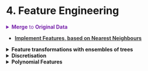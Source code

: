 # 4. Feature Engineering
 

<details><summary style='color:#72A;'><b>Merge</b> to <b>Original Data</b></summary>
<p>
~~~python
# Bin the age data
train = train.merge(cash_by_client, on = 'SK_ID_CURR', how = 'left')
test = test.merge(cash_by_client, on = 'SK_ID_CURR', how = 'left')
~~~
</p>
</details>

<ul>
<li><a href="file:///media/mosaab/Volume/Personal/Development/Courses%20Docs/How%20to%20win%20a%20Data%20Science%20Competition/compute_KNN_features.html#The-task"><b><span style='color:#333'>Implement Features, based on Nearest Neighbours</span></b></a> </li>
</ul>

<details><summary><b>Feature transformations with ensembles of trees</b></summary>
<p>
<p><a href="https://scikit-learn.org/stable/auto_examples/ensemble/plot_feature_transformation.html"><b>Example Sklearn</b> (Important)</a> </p>
</p>
</details>

<details><summary><b>Discretisation</b></summary><p>

<details><summary><b>Unsupervised</b></summary><p>
<details><summary><b>Equal-Width</b></summary><p>
<p><a href="file:///media/mosaab/Volume/Personal/Development/Courses%20Docs/Feature%20Engineering%20for%20Machine%20Learning/0_code/Section-08-Discretisation/08.01-Equal-width-discretisation.html#Discretisation"><b>Pandas & Sklearn & Feature-Engine</b></a> </p>

<blockquote><p>
Equal width discretisation divides the scope of possible values into N bins of the same width.
$$Width = \frac{max - min}{N}$$
</p></blockquote>
</p></details>
<details><summary><b>Equal-Frequency</b></summary><p>
<p><a href="file:///media/mosaab/Volume/Personal/Development/Courses%20Docs/Feature%20Engineering%20for%20Machine%20Learning/0_code/Section-08-Discretisation/08.02-Equal-frequency-discretisation.html#Equal-frequency-discretisation"><b>Pandas & Sklearn & Feature-Engine</b></a> </p>

<blockquote><p>
Divides the range based on quantiles.
</p></blockquote>
</p></details>
<details><summary><b>K-means</b></summary><p>
<p><a href="file:///media/mosaab/Volume/Personal/Development/Courses%20Docs/Feature%20Engineering%20for%20Machine%20Learning/0_code/Section-08-Discretisation/08.03-Discretisation-with-kmeans.html#Discretisation-with-k-means-clustering"><b>Sklearn</b></a> </p>

<blockquote><p>
This method consists in applying k-means clustering to the continuous variable.
</p></blockquote>
</p></details>
<a href="file:///media/mosaab/Volume/Personal/Development/Courses%20Docs/Feature%20Engineering%20for%20Machine%20Learning/0_code/Section-08-Discretisation/08.04-Discretisation-plus-Encoding.html#Discretisation-plus-Encoding"><b>Applying Cat Encoders on Discretised Features</b></a>
</p></details>

<details><summary><b>Supervised</b></summary><p>

<details><summary><b>Decision Tree</b></summary><p>
<p><a href="file:///media/mosaab/Volume/Personal/Development/Courses%20Docs/Feature%20Engineering%20for%20Machine%20Learning/0_code/Section-08-Discretisation/08.05-Discretisation-using-Decision-Trees.html#Discretisation-with-Decision-Trees"><b>Sklearn</b></a> </p>

<p><a href="file:///media/mosaab/Volume/Personal/Development/Courses%20Docs/Feature%20Engineering%20for%20Machine%20Learning/0_code/Section-08-Discretisation/08.06-Discretisation-using-Decision-Trees-and-Feature-Engine.html#Discretisation-with-Decision-Trees-using-Feature-Engine"><b>Feature-Engine</b></a> </p>

<blockquote><p>
Decision tree creates a discrete output, which values are the predictions at each of its n leaves, and which it's monotonic to the target variable.
</p></blockquote>
</p></details>

</p></details>

<details><summary><b>Domain-Knowledge</b></summary><p>
<p><a href="file:///media/mosaab/Volume/Personal/Development/Courses%20Docs/Feature%20Engineering%20for%20Machine%20Learning/0_code/Section-08-Discretisation/08.07-Domain-knowledge-discretisation.html#Domain-knowledge-discretisation"><b>Notebook</b></a> </p>

</p></details>

</p></details><details><summary><b>Polynomial Features</b></summary><p>

<details><summary><b>Core Code</b></summary>
<p>
~~~python
from sklearn.preprocessing import PolynomialFeatures

# Make a new dataframe for polynomial features
poly_features = app_train[['EXT_SOURCE_1', 'EXT_SOURCE_2', 'EXT_SOURCE_3', 'DAYS_BIRTH', 'TARGET']]
poly_features_test = app_test[['EXT_SOURCE_1', 'EXT_SOURCE_2', 'EXT_SOURCE_3', 'DAYS_BIRTH']]
                         
# Create the polynomial object with specified degree
poly_transformer = PolynomialFeatures(degree = 3)
# Train the polynomial features
poly_transformer.fit(poly_features)

# Transform the features
poly_features = poly_transformer.transform(poly_features)
poly_features_test = poly_transformer.transform(poly_features_test)
print('Polynomial Features shape: ', poly_features.shape)

<h4><h4><h4> Result <h4><h4><h4>##
Polynomial Features shape:  (307511, 35)
~~~
</p>
</details>


<details><summary>See <b>Features name</b></summary>
<p>
~~~python
## Get the name of the features
poly_transformer.get_feature_names(input_features = ['EXT_SOURCE_1', 'EXT_SOURCE_2', 'EXT_SOURCE_3', 'DAYS_BIRTH'])[:15]

####### Result
['1',
 'EXT_SOURCE_1',
 'EXT_SOURCE_2',
 'EXT_SOURCE_3',
 'DAYS_BIRTH',
 'EXT_SOURCE_1^2',
 'EXT_SOURCE_1 EXT_SOURCE_2',
 'EXT_SOURCE_1 EXT_SOURCE_3',
 'EXT_SOURCE_1 DAYS_BIRTH',
 'EXT_SOURCE_2^2',
 'EXT_SOURCE_2 EXT_SOURCE_3',
 'EXT_SOURCE_2 DAYS_BIRTH',
 'EXT_SOURCE_3^2',
 'EXT_SOURCE_3 DAYS_BIRTH',
 'DAYS_BIRTH^2']
~~~
</p>
</details>

<details><summary><b>See if the NEW features are corrleated with TARGET or not</b></summary><p>
~~~python
# Create a dataframe of the features 
poly_features = pd.DataFrame(poly_features, 
                             columns = poly_transformer.get_feature_names(['EXT_SOURCE_1', 'EXT_SOURCE_2', 
                                                                           'EXT_SOURCE_3', 'DAYS_BIRTH']))

# Add in the target
poly_features['TARGET'] = poly_target

# Find the correlations with the target
poly_corrs = poly_features.corr()['TARGET'].sort_values()

# Display most negative and most positive
print(poly_corrs.head(10))
print(poly_corrs.tail(5))

<h4><h4><h4>## Result <h4><h4><h4>#
EXT_SOURCE_2 EXT_SOURCE_3                -0.193939
EXT_SOURCE_1 EXT_SOURCE_2 EXT_SOURCE_3   -0.189605
EXT_SOURCE_2 EXT_SOURCE_3 DAYS_BIRTH     -0.181283
EXT_SOURCE_2^2 EXT_SOURCE_3              -0.176428
EXT_SOURCE_2 EXT_SOURCE_3^2              -0.172282
EXT_SOURCE_1 EXT_SOURCE_2                -0.166625
EXT_SOURCE_1 EXT_SOURCE_3                -0.164065
EXT_SOURCE_2                             -0.160295
EXT_SOURCE_2 DAYS_BIRTH                  -0.156873
EXT_SOURCE_1 EXT_SOURCE_2^2              -0.156867
Name: TARGET, dtype: float64

DAYS_BIRTH     -0.078239
DAYS_BIRTH^2   -0.076672
DAYS_BIRTH^3   -0.074273
TARGET          1.000000
1                    NaN
Name: TARGET, dtype: float64
~~~
</p></details>


<details><summary>Add the <b>new</b> features to the <b>main</b> dataframe</summary><p>
~~~python
# Put test features into dataframe
poly_features_test = pd.DataFrame(poly_features_test, 
                                  columns = poly_transformer.get_feature_names(['EXT_SOURCE_1', 'EXT_SOURCE_2', 'EXT_SOURCE_3', 'DAYS_BIRTH']))

# Merge polynomial features into training dataframe
poly_features['SK_ID_CURR'] = app_train['SK_ID_CURR']
app_train_poly = app_train.merge(poly_features, on = 'SK_ID_CURR', how = 'left')

# Merge polnomial features into testing dataframe
poly_features_test['SK_ID_CURR'] = app_test['SK_ID_CURR']
app_test_poly = app_test.merge(poly_features_test, on = 'SK_ID_CURR', how = 'left')

# Align the dataframes
app_train_poly, app_test_poly = app_train_poly.align(app_test_poly, join = 'inner', axis = 1)

# Print out the new shapes
print('Training data with polynomial features shape: ', app_train_poly.shape)
print('Testing data with polynomial features shape:  ', app_test_poly.shape)

###### Result
Training data with polynomial features shape:  (307511, 275)
Testing data with polynomial features shape:   (48744, 275)
~~~
</p></details>
</p></details><details><summary><b>Numeric Aggregation</b> [count, min, max, mean, sum]</summary><p>
~~~python
def agg_numeric(df, group_var, df_name):
    """Aggregates the numeric values in a dataframe. This can
    be used to create features for each instance of the grouping variable.
    
    Parameters
    --------
        df (dataframe): 
            the dataframe to calculate the statistics on
        group_var (string): 
            the variable by which to group df
        df_name (string): 
            the variable used to rename the columns
        
    Return
    --------
        agg (dataframe): 
            a dataframe with the statistics aggregated for 
            all numeric columns. Each instance of the grouping variable will have 
            the statistics (mean, min, max, sum; currently supported) calculated. 
            The columns are also renamed to keep track of features created.
    
    """
    # Remove id variables other than grouping variable
    for col in df:
        if col != group_var and 'SK_ID' in col:
            df = df.drop(columns = col)
            
    group_ids = df[group_var]
    numeric_df = df.select_dtypes('number')
    numeric_df[group_var] = group_ids

    # Group by the specified variable and calculate the statistics
    agg = numeric_df.groupby(group_var).agg(['count', 'mean', 'max', 'min', 'sum']).reset_index()

    # Need to create new column names
    columns = [group_var]

    # Iterate through the variables names
    for var in agg.columns.levels[0]:
        # Skip the grouping variable
        if var != group_var:
            # Iterate through the stat names
            for stat in agg.columns.levels[1][:-1]:
                # Make a new column name for the variable and stat
                columns.append('%s_%s_%s' % (df_name, var, stat))

    agg.columns = columns
    
    # Remove the columns with all redundant values
    _, idx = np.unique(agg, axis = 1, return_index=True)
    agg = agg.iloc[:, idx]
    
    return agg
    
###### To use it
bureau_agg_new = agg_numeric(bureau.drop(columns = ['SK_ID_BUREAU']), group_var = 'SK_ID_CURR', df_name = 'bureau')
bureau_agg_new.head()
~~~
</p></details><details><summary><b>Categorical Aggregation</b> [_count_, _norm_count_]</summary><p>
~~~python
def count_categorical(df, group_var, df_name):
    """Computes counts and normalized counts for each observation
    of `group_var` of each unique category in every categorical variable
    
    Parameters
    --------
    df : dataframe 
        The dataframe to calculate the value counts for.
        
    group_var : string
        The variable by which to group the dataframe. For each unique
        value of this variable, the final dataframe will have one row
        
    df_name : string
        Variable added to the front of column names to keep track of columns

    
    Return
    --------
    categorical : dataframe
        A dataframe with counts and normalized counts of each unique category in every categorical variable
        with one row for every unique value of the `group_var`.
        
    """
    
    # Select the categorical columns
    categorical = pd.get_dummies(df.select_dtypes('category'))

    # Make sure to put the identifying id on the column
    categorical[group_var] = df[group_var]

    # Groupby the group var and calculate the sum and mean
    categorical = categorical.groupby(group_var).agg(['sum', 'mean'])
    
    column_names = []
    
    # Iterate through the columns in level 0
    for var in categorical.columns.levels[0]:
        # Iterate through the stats in level 1
        for stat in ['count', 'norm_count']:
            # Make a new column name
            column_names.append('%s_%s_%s' % (df_name, var, stat))
    
    categorical.columns = column_names
    
    # Remove duplicate columns by values
    _, idx = np.unique(categorical, axis = 1, return_index = True)
    categorical = categorical.iloc[:, idx]
    
    return categorical
bureau_counts = count_categorical(bureau, group_var = 'SK_ID_CURR', df_name = 'bureau')
bureau_counts.head()
~~~
</p>
</details><details><summary><b>Aggregation</b> b/w 2 datasets having 2 <b>Different IDs</b></summary><p>
~~~python
def aggregate_client(df, group_vars, df_names):
    """Aggregate a dataframe with data at the loan level 
    at the client level
    
    Args:
        df (dataframe): data at the loan level
        group_vars (list of two strings): grouping variables for the loan 
        and then the client (example ['SK_ID_PREV', 'SK_ID_CURR'])
        names (list of two strings): names to call the resulting columns
        (example ['cash', 'client'])
        
    Returns:
        df_client (dataframe): aggregated numeric stats at the client level. 
        Each client will have a single row with all the numeric data aggregated
    """
    
    # Aggregate the numeric columns
    df_agg = agg_numeric(df, parent_var = group_vars[0], df_name = df_names[0])
    
    # If there are categorical variables
    if any(df.dtypes == 'category'):
    
        # Count the categorical columns
        df_counts = agg_categorical(df, parent_var = group_vars[0], df_name = df_names[0])

        # Merge the numeric and categorical
        df_by_loan = df_counts.merge(df_agg, on = group_vars[0], how = 'outer')

        gc.enable()
        del df_agg, df_counts
        gc.collect()

        # Merge to get the client id in dataframe
        df_by_loan = df_by_loan.merge(df[[group_vars[0], group_vars[1]]], on = group_vars[0], how = 'left')

        # Remove the loan id
        df_by_loan = df_by_loan.drop(columns = [group_vars[0]])

        # Aggregate numeric stats by column
        df_by_client = agg_numeric(df_by_loan, parent_var = group_vars[1], df_name = df_names[1])

        
    # No categorical variables
    else:
        # Merge to get the client id in dataframe
        df_by_loan = df_agg.merge(df[[group_vars[0], group_vars[1]]], on = group_vars[0], how = 'left')
        
        gc.enable()
        del df_agg
        gc.collect()
        
        # Remove the loan id
        df_by_loan = df_by_loan.drop(columns = [group_vars[0]])
        
        # Aggregate numeric stats by column
        df_by_client = agg_numeric(df_by_loan, parent_var = group_vars[1], df_name = df_names[1])
        
    # Memory management
    gc.enable()
    del df, df_by_loan
    gc.collect()

    return df_by_client
    
<h4>## Calling the Function <h4><h4>#
cash_by_client = aggregate_client(cash, group_vars = ['SK_ID_PREV', 'SK_ID_CURR'], df_names = ['cash', 'client'])
~~~

</p></details><details><summary><b>Date Features</b></summary><p>
<p><a href="file:///media/mosaab/Volume/Personal/Development/Courses%20Docs/Feature%20Engineering%20for%20Machine%20Learning/0_code/Section-12-Engineering-Date-Time/12.01_Engineering_dates.html#Engineering-Dates"><b>Date Features</b></a> </p>

<p><a href="file:///media/mosaab/Volume/Personal/Development/Courses%20Docs/Feature%20Engineering%20for%20Machine%20Learning/0_code/Section-12-Engineering-Date-Time/12.02_Engineering_time.html#Engineering-Time"><b>Time Features</b></a> </p>

</p></details><details><summary><b>Automated</b> Feature Engineering <b>(Featuretools)</b></summary><p>

<details><summary>Convert limited <b>discrete nums</b> into <b>Booleans</b> using <b>FeatureTools</b></summary><p>
~~~python
app_types = {}

# Iterate through the columns and record the Boolean columns
for col in app_train:
    # If column is a number with only two values, encode it as a Boolean
    if (app_train[col].dtype != 'object') and (len(app_train[col].unique()) <= 2):
        app_types[col] = ft.variable_types.Boolean

print('Number of boolean variables: ', len(app_types))
~~~
</p>
</details>

<details><summary><b>1. Entities & EntitySet</b></summary><p>
~~~python
import featuretools as tf

es = ft.EntitySet(id = 'clients')

es = es.entity_from_dataframe(entity_id = 'loans', dataframe = loans, 
                              variable_types = {'repaid': ft.variable_types.Categorical},
                              index = 'loan_id', 
                              time_index = 'loan_start')


# Entities with a unique index
es = es.entity_from_dataframe(entity_id = 'app', dataframe = app, index = 'SK_ID_CURR')

# Entities that do not have a unique index
es = es.entity_from_dataframe(entity_id = 'bureau_balance', dataframe = bureau_balance, 
                              make_index = True, index = 'bureaubalance_index')
~~~
</p></details>

<details><summary><b>2. Table Relationships</b></summary><p>
~~~python
# Relationship between app and bureau
r_app_bureau = ft.Relationship(es['app']['SK_ID_CURR'], es['bureau']['SK_ID_CURR'])

# Relationship between bureau and bureau balance
r_bureau_balance = ft.Relationship(es['bureau']['SK_ID_BUREAU'], es['bureau_balance']['SK_ID_BUREAU'])

# Add in the defined relationships
es = es.add_relationships([r_app_bureau, r_bureau_balance, r_app_previous,
                           r_previous_cash, r_previous_installments, r_previous_credit])
# Print out the EntitySet
es

####### RESULT ###
Entityset: clients
  Entities:
    app [Rows: 2002, Columns: 123]
    bureau [Rows: 1001, Columns: 17]
    previous [Rows: 1001, Columns: 37]
    bureau_balance [Rows: 1001, Columns: 4]
    cash [Rows: 1001, Columns: 9]
    installments [Rows: 1001, Columns: 9]
    credit [Rows: 1001, Columns: 24]
  Relationships:
    bureau.SK_ID_CURR -> app.SK_ID_CURR
    bureau_balance.SK_ID_BUREAU -> bureau.SK_ID_BUREAU
    previous.SK_ID_CURR -> app.SK_ID_CURR
    cash.SK_ID_PREV -> previous.SK_ID_PREV
    installments.SK_ID_PREV -> previous.SK_ID_PREV
    credit.SK_ID_PREV -> previous.SK_ID_PREV
~~~
</p></details>

<details><summary><b>3. Feature Primitives</b></summary><p>
~~~python
# List the primitives in a dataframe
primitives = ft.list_primitives()
pd.options.display.max_colwidth = 100
primitives[primitives['type'] == 'aggregation'].head(10)
primitives[primitives['type'] == 'transform'].head(10)

~~~
</p></details>

<details><summary><b>4. Deep Feature Synthesis</b></summary><p>
~~~python
### Know the features names before performing them ##
# Default primitives from featuretools
default_agg_primitives =  ["sum", "std", "max", "skew", "min", "mean", "count", "percent_true", "num_unique", "mode"]
default_trans_primitives =  ["day", "year", "month", "weekday", "haversine", "numwords", "characters"]

# DFS with specified primitives
feature_names = ft.dfs(entityset = es, target_entity = 'app',
                       trans_primitives = default_trans_primitives,
                       agg_primitives=default_agg_primitives, 
                       max_depth = 2, features_only=True)

print('%d Total Features' % len(feature_names))
~~~
~~~python
# DFS with default primitives
feature_matrix, feature_names = ft.dfs(entityset = es, target_entity = 'app',
                                       trans_primitives = default_trans_primitives,
                                       agg_primitives=default_agg_primitives, 
                                        max_depth = 2, features_only=False, verbose = True)

pd.options.display.max_columns = 1700
feature_matrix.head(10)
~~~
~~~python
# Perform deep feature synthesis without specifying primitives
features, feature_names = ft.dfs(entityset=es, target_entity='clients', 
                                 max_depth = 2)
~~~
</p></details>

<details><summary><b>4.1 DFS</b> using <b>chunk_size</b></summary><p>
<p><a href="https://docs.featuretools.com/guides/performance.html#adjust-chunk-size"><b>Know More</b></a> </p>
~~~python
time_features, time_feature_names = ft.dfs(entityset = es, target_entity = 'app_train', 
                                           trans_primitives = ['cum_sum', 'time_since_previous'], max_depth = 2,
                                           agg_primitives = ['trend'] ,
                                           features_only = False, verbose = True,
                                           chunk_size = len(app_train),
                                           ignore_entities = ['app_test'])
~~~
</p>
</details>

<details><summary><b>4.2</b> Using <b>Interesting Values</b></summary><p>
<p><a href="https://docs.featuretools.com/guides/tuning_dfs.html#add-interesting-values-to-variables"><b>Know More</b></a> </p>
~~~python
time_features, time_feature_names = ft.dfs(entityset = es, target_entity = 'app_train', 
                                           trans_primitives = ['cum_sum', 'time_since_previous'], max_depth = 2,
                                           agg_primitives = ['trend'] ,
                                           features_only = False, verbose = True,
                                           chunk_size = len(app_train),
                                           ignore_entities = ['app_test'])
~~~
</p>
</details>


<details><summary><b>4.3</b> Using <b>Seed Features</b></summary>
<p>
<p><a href="https://docs.featuretools.com/guides/tuning_dfs.html#using-seed-features"><b>Know More</b></a> </p>
~~~python
# Late Payment seed feature
late_payment = ft.Feature(es['installments']['installments_due_date']) < ft.Feature(es['installments']['installments_paid_date'])

# Rename the feature
late_payment = late_payment.rename("late_payment")

# DFS with seed features
seed_features, seed_feature_names = ft.dfs(entityset = es,
                                           target_entity = 'app_train',
                                           agg_primitives = ['percent_true', 'mean'],
                                           trans_primitives = [], 
                                           seed_features = [late_payment],
                                           features_only = False, verbose = True,
                                           chunk_size = len(app_train),
                                           ignore_entities = ['app_test'])
~~~
~~~python
<h4><h4>### Another Example <h4><h4><h4>#
# Create a feed representing whether the loan is past due
past_due = ft.Feature(es['bureau_balance']['STATUS']).isin(['1', '2', '3', '4', '5'])
past_due = past_due.rename("past_due")

# DFS with specified seed feature
seed_features, seed_feature_names = ft.dfs(entityset = es,
                                           target_entity = 'app_train',
                                           agg_primitives = ['percent_true', 'mean'],
                                           trans_primitives = [], 
                                           seed_features = [past_due],
                                           features_only = False, verbose = True,
                                           chunk_size = len(app_train),
                                           ignore_entities = ['app_test'])
~~~
</p>
</details>

<details><summary><b>4.4</b> Using </b>Custom Feature Primitive</b></summary>
<p>
<p><a href="https://docs.featuretools.com/automated_feature_engineering/primitives.html#defining-custom-primitives"><b>Know More</b></a> </p>
~~~python
from featuretools.variable_types import (
    Boolean, Datetime,
    DatetimeTimeIndex,
    Discrete,
    Index,
    Numeric,
    Variable,
    Id
)

from featuretools.primitives import AggregationPrimitive, make_agg_primitive
from datetime import datetime, timedelta

from collections import Counter


def normalized_mode_count(x):
    """
    Return the fraction of total observations that 
    are the most common observation. For example, 
    in an array of ['A', 'A', 'A', 'B', 'B'], the 
    function will return 0.6."""
    
    if x.mode().shape[0] == 0:
        return np.nan
            
    # Count occurence of each value
    counts = dict(Counter(x.values))
    # Find the mode
    mode = x.mode().iloc[0]
    # Divide the occurences of mode by the total occurrences
    return counts[mode] / np.sum(list(counts.values()))
    

NormalizedModeCount = make_agg_primitive(function = normalized_mode_count, 
                                         input_types = [Discrete],
                                         return_type = Numeric)

# Function from https://codereview.stackexchange.com/a/15095
def longest_repetition(x):
    """
    Returns the item with most consecutive occurrences in `x`. 
    If there are multiple items with the same number of conseqcutive occurrences,
    it will return the first one. If `x` is empty, returns None. 
    """
    
    x = x.dropna()
    
    if x.shape[0] < 1:
        return None
    
    # Set the longest element
    longest_element = current_element = None
    longest_repeats = current_repeats = 0
    
    # Iterate through the iterable
    for element in x:
        if current_element == element:
            current_repeats += 1
        else:
            current_element = element
            current_repeats = 1
        if current_repeats > longest_repeats:
            longest_repeats = current_repeats
            longest_element = current_element
            
    return longest_element

LongestSeq = make_agg_primitive(function = longest_repetition,
                                     input_types = [Discrete],
                                     return_type = Discrete)   
~~~

~~~python
def s_corr_calc(numeric1, numeric2):
    return spearmanr(numeric1, numeric2)[0]

scorr_ = make_agg_primitive(function=s_corr_calc,
                            input_types=[ft.variable_types.Numeric, ft.variable_types.Numeric],
                            return_type=ft.variable_types.Numeric)
~~~

~~~python
def p_corr_calc(numeric1, numeric2):
    return np.corrcoef(numeric1, numeric2)[0, 1]

pcorr_ = make_agg_primitive(function=p_corr_calc,
                            input_types=[ft.variable_types.Numeric, ft.variable_types.Numeric],
                            return_type=ft.variable_types.Numeric)
~~~

~~~python
# Custom primitive
def range_calc(numeric):
    return np.max(numeric)  - np.min(numeric)

range_ = make_agg_primitive(
            function=range_calc,
            input_types=[ft.variable_types.Numeric],
            return_type=ft.variable_types.Numeric)
~~~

~~~python
# DFS with custom features
custom_features, custom_feature_names = ft.dfs(entityset = es,
                                              target_entity = 'app_train',
                                              agg_primitives = [NormalizedModeCount, LongestSeq],
                                              max_depth = 2,
                                              trans_primitives = [],
                                              features_only = False, verbose = True,
                                              chunk_size = len(app_train),
                                              ignore_entities = ['app_test'])

custom_features.iloc[:, -40:].head()
~~~
</p>
</details>

<details><summary><b>5. Remove Low Inforamtion Features</b></summary><p>
<p><a href="file:///media/mosaab/Volume/Personal/Development/Courses%20Docs/Kaggle's%20Notebooks/3_Home%20Credit%20Loans/4_Tuning%20Automated%20Feature%20Engineering%20(Explo%2099027d.html#Remove-Features"><b>Know More</b></a></p>
~~~python
from featuretools import selection

# Remove low information features
feature_matrix2 = selection.remove_low_information_features(feature_matrix)
print('Removed %d features from training features'  % (feature_matrix.shape[1] - feature_matrix2.shape[1]))
~~~
</p>
</details>


</p>
</details>